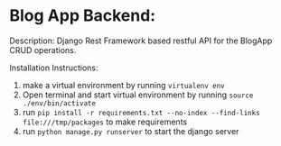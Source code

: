 # Blog App Backend:

Description: Django Rest Framework based restful API for the BlogApp CRUD operations.

Installation Instructions:
1. make a virtual environment by running `virtualenv env`
2. Open terminal and start virtual environment by running `source ./env/bin/activate`
3. run `pip install -r requirements.txt --no-index --find-links file:///tmp/packages` to make requirements
4. run `python manage.py runserver` to start the django server

